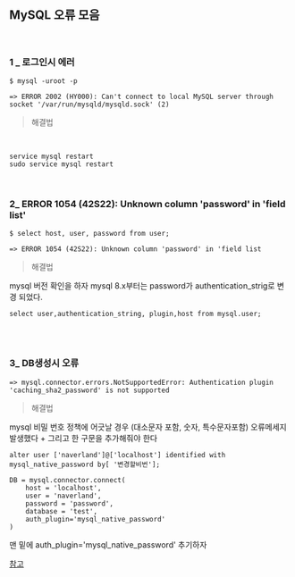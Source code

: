 ## **MySQL 오류 모음**

<br/>

### **1 _ 로그인시 에러**

```
$ mysql -uroot -p

=> ERROR 2002 (HY000): Can't connect to local MySQL server through socket '/var/run/mysqld/mysqld.sock' (2)
```

> 해결법
<br/>

```
service mysql restart
sudo service mysql restart
```


<br/>

### **2_ ERROR 1054 (42S22): Unknown column 'password' in 'field list'**

```
$ select host, user, password from user;

=> ERROR 1054 (42S22): Unknown column 'password' in 'field list
```

> 해결법

mysql 버전 확인을 하자 mysql 8.x부터는 password가 authentication_strig로 변경 되었다.

```
select user,authentication_string, plugin,host from mysql.user;


```

<br/>

### **3_ DB생성시 오류**

```
=> mysql.connector.errors.NotSupportedError: Authentication plugin 'caching_sha2_password' is not supported
```

> 해결법

mysql 비밀 번호 정책에 어긋날 경우 (대소문자 포함, 숫자, 특수문자포함) 오류메세지 발생했다 + 그리고 한 구문을 추가해줘야 한다

```
alter user ['naverland']@['localhost'] identified with mysql_native_password by[ '변경할비번'];

```

```
DB = mysql.connector.connect(
    host = 'localhost',
    user = 'naverland',
    password = 'password',
    database = 'test',
    auth_plugin='mysql_native_password'
)
```
맨 밑에 auth_plugin='mysql_native_password' 추기하자


[참고](https://exerror.com/solved-mysql-connector-errors-notsupportederror-authentication-plugin-caching_sha2_password-is-not-supported/)
